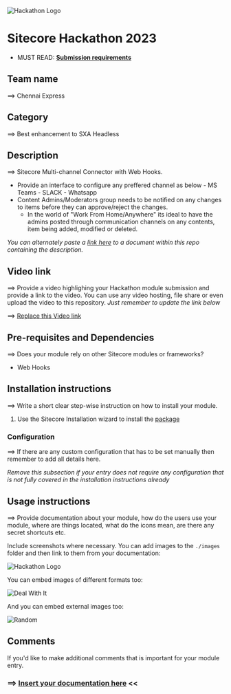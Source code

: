 ![Hackathon Logo](docs/images/hackathon.png?raw=true "Hackathon Logo")
# Sitecore Hackathon 2023

- MUST READ: **[Submission requirements](SUBMISSION_REQUIREMENTS.md)**
## Team name
⟹ Chennai Express

## Category
⟹ Best enhancement to SXA Headless

## Description
⟹ Sitecore Multi-channel Connector with Web Hooks.  

  - Provide an interface to configure any preffered channel as below
        - MS Teams
        - SLACK
        - Whatsapp
  - Content Admins/Moderators group needs to be notified on any changes to items before they can approve/reject the changes.
    - In the world of "Work From Home/Anywhere" its ideal to have the admins posted through communication channels on any contents, item being added, modified or deleted.

_You can alternately paste a [link here](#docs) to a document within this repo containing the description._

## Video link
⟹ Provide a video highlighing your Hackathon module submission and provide a link to the video. You can use any video hosting, file share or even upload the video to this repository. _Just remember to update the link below_

⟹ [Replace this Video link](#video-link)



## Pre-requisites and Dependencies

⟹ Does your module rely on other Sitecore modules or frameworks?

- Web Hooks

## Installation instructions
⟹ Write a short clear step-wise instruction on how to install your module.  

1. Use the Sitecore Installation wizard to install the [package](#link-to-package)

### Configuration
⟹ If there are any custom configuration that has to be set manually then remember to add all details here.

_Remove this subsection if your entry does not require any configuration that is not fully covered in the installation instructions already_

## Usage instructions
⟹ Provide documentation about your module, how do the users use your module, where are things located, what do the icons mean, are there any secret shortcuts etc.

Include screenshots where necessary. You can add images to the `./images` folder and then link to them from your documentation:

![Hackathon Logo](docs/images/hackathon.png?raw=true "Hackathon Logo")

You can embed images of different formats too:

![Deal With It](docs/images/deal-with-it.gif?raw=true "Deal With It")

And you can embed external images too:

![Random](https://thiscatdoesnotexist.com/)

## Comments
If you'd like to make additional comments that is important for your module entry.
  
### ⟹ [Insert your documentation here](ENTRYFORM.md) <<
